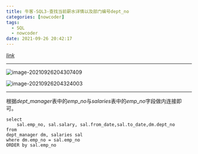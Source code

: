 ```yaml
---
title: 牛客-SQL3-查找当前薪水详情以及部门编号dept_no
categories: [nowcoder]
tags:
  - SQL
  - nowcoder
date: 2021-09-26 20:42:17
---
```


[$link$](https://www.nowcoder.com/practice/c63c5b54d86e4c6d880e4834bfd70c3b?tpId=82&&tqId=29755&rp=1&ru=/activity/oj&qru=/ta/sql/question-ranking)

<hr/>

![image-20210926204307409](https://gitee.com/cao_ziqiang/img/raw/master/20210926204307.png)

![image-20210926204324003](https://gitee.com/cao_ziqiang/img/raw/master/20210926204324.png)

<hr/>

根据$dept\text{_}manager$表中的$emp\text{_}no$与$salaries$表中的$emp\text{_}no$字段做内连接即可。

```mysql
select 
    sal.emp_no, sal.salary, sal.from_date,sal.to_date,dm.dept_no
from 
dept_manager dm, salaries sal 
where dm.emp_no = sal.emp_no
ORDER by sal.emp_no
```

